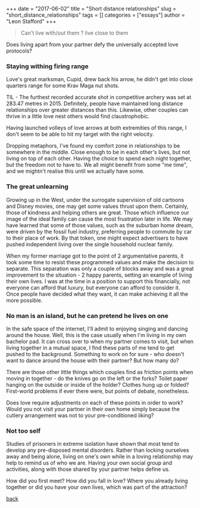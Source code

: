 +++ 
date = "2017-06-02"
title = "Short distance relationships"
slug = "short_distance_relationships" 
tags = []
categories = ["essays"]
author = "Leon Stafford"
+++


> Can't live with/out them ? live close to them

Does living apart from your partner defy the universally accepted love protocols?

### Staying withing firing range

Love's great marksman, Cupid, drew back his arrow, he didn't get into close quarters range for some Krav Maga nut shots.

TIL - The furthest recorded accurate shot in competitive archery was set at 283.47 metres in 2015. Definitely, people have maintained long distance relationships over greater distances than this. Likewise, other couples can thrive in a little love nest others would find claustrophobic. 

Having launched volleys of love arrows at both extremities of this range, I don't seem to be able to hit my target with the right velocity.

Dropping metaphors, I've found my comfort zone in relationships to be somewhere in the middle. Close enough to be in each other's lives, but not living on top of each other. Having the choice to spend each night together, but the freedom not to have to. We all might benefit from some "me time", and we mightn't realise this until we actually have some.

### The great unlearning

Growing up in the West, under the surrogate supervision of old cartoons and Disney movies, one may get some values thrust upon them. Certainly, those of kindness and helping others are great. Those which influence our image of the ideal family can cause the most frustration later in life. We may have learned that some of those values, such as the suburban home dream, were driven by the fossil fuel industry, preferring people to commute by car to their place of work. By that token, one might expect advertisers to have pushed independent living over the single household nuclear family.

When my former marriage got to the point of 2 argumentative parents, it took some time to resist these programmed values and make the decision to separate. This separation was only a couple of blocks away and was a great improvement to the situation - 2 happy parents, setting an example of living their own lives. I was at the time in a position to support this financially, not everyone can afford that luxury, but everyone can afford to consider it. Once people have decided what they want, it can make achieving it all the more possible. 

### No man is an island, but he can pretend he lives on one

In the safe space of the internet, I'll admit to enjoying singing and dancing around the house. Well, this is the case usually when I'm living in my own bachelor pad. It can cross over to when my partner comes to visit, but when living together in a mutual space, I find these parts of me tend to get pushed to the background. Something to work on for sure - who doesn't want to dance around the house with their partner? But how many do?

There are those other little things which couples find as friction points when moving in together - do the knives go on the left or the forks? Toilet paper hanging on the outside or inside of the holder? Clothes hung up or folded? First-world problems if ever there were, but points of debate, nonetheless.

Does love require adjustments on each of these points in order to work? Would you not visit your partner in their own home simply because the cutlery arrangement was not to your pre-conditioned liking?

### Not too self

Studies of prisoners in extreme isolation have shown that most tend to develop any pre-disposed mental disorders. Rather than locking ourselves away and being alone, living on one's own while in a loving relationship may help to remind us of who we are. Having your own social group and activities, along with those shared by your partner helps define us. 

How did you first meet? How did you fall in love? Where you already living together or did you have your own lives, which was part of the attraction?


[back](/)
